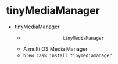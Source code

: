 # tinyMediaManager
- [tinyMediaManager](https://www.tinymediamanager.org/)
  -                    tinyMediaManager              
  - A multi OS Media Manager
  - `brew cask install tinymediamanager`
